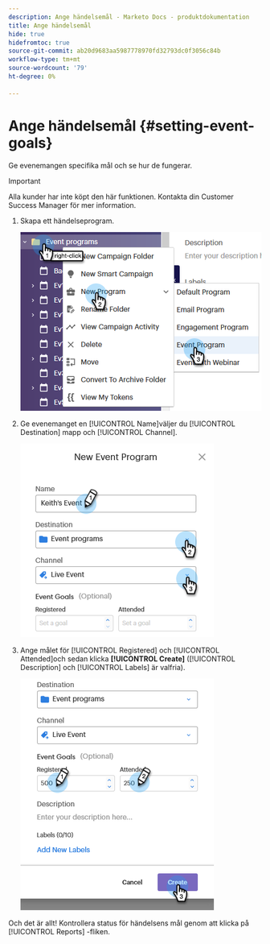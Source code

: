 ```yaml
---
description: Ange händelsemål - Marketo Docs - produktdokumentation
title: Ange händelsemål
hide: true
hidefromtoc: true
source-git-commit: ab20d9683aa5987778970fd32793dc0f3056c84b
workflow-type: tm+mt
source-wordcount: '79'
ht-degree: 0%

---
```


# Ange händelsemål {#setting-event-goals}

Ge evenemangen specifika mål och se hur de fungerar.

>[!IMPORTANT]
>Alla kunder har inte köpt den här funktionen. Kontakta din Customer Success Manager för mer information.

1. Skapa ett händelseprogram.

   ![Bild ett](assets/setting-event-goals-1.png)

1. Ge evenemanget en [!UICONTROL Name]väljer du [!UICONTROL Destination] mapp och [!UICONTROL Channel].

   ![Bild två](assets/setting-event-goals-2.png)

1. Ange målet för [!UICONTROL Registered] och [!UICONTROL Attended]och sedan klicka **[!UICONTROL Create]** ([!UICONTROL Description] och [!UICONTROL Labels] är valfria).

   ![Bild tre](assets/setting-event-goals-3.png)

Och det är allt! Kontrollera status för händelsens mål genom att klicka på [!UICONTROL Reports] -fliken.
